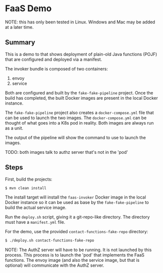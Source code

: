# FaaS Demo

NOTE: this has only been tested in Linux.
Windows and Mac may be added at a later time.

## Summary

This is a demo to that shows deployment of plain-old Java functions (POJF) that are configured and deployed via a manifest.

The invoker bundle is composed of two containers:
1. envoy
2. service

Both are configured and built by the `fake-fake-pipeline` project.
Once the build has completed, the built Docker images are present in the local Docker instance.

The `fake-fake-pipeline` project also creates a `docker-compose.yml` file that can be used to launch the two images.
The `docker-compose.yml` can be thought of what goes into a K8s pod in reality. 
Both images are always run as a unit.

The output of the pipeline will show the command to use to launch the images.

TODO: both images talk to authz server that's not in the 'pod'

## Steps

First, build the projects:

```bash
$ mvn clean install
```

The install target will install the `faas-invoker` Docker image in the local Docker instance
so it can be used as base by the `fake-fake-pipeline` to build the actual service image.

Run the `deploy.sh` script, giving it a git-repo-like directory. 
The directory must have a `manifest.yml` file.

For the demo, use the provided `contact-functions-fake-repo` directory:

```bash
$ ./deploy.sh contact-functions-fake-repo
```

NOTE: The AuthZ server will have to be running. It is not launched by this process.
This process is to launch the 'pod' that implements the FaaS functions. The envoy
image (and also the service image, but that is optional) will communicate with
the AuthZ server.

